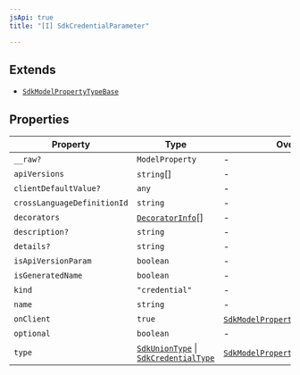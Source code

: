 ```yaml
---
jsApi: true
title: "[I] SdkCredentialParameter"

---
```

## Extends

- [`SdkModelPropertyTypeBase`](SdkModelPropertyTypeBase.md)

## Properties

| Property | Type | Overrides | Inherited from |
| ------ | ------ | ------ | ------ |
| `__raw?` | `ModelProperty` | - | [`SdkModelPropertyTypeBase`](SdkModelPropertyTypeBase.md).`__raw` |
| `apiVersions` | `string`[] | - | [`SdkModelPropertyTypeBase`](SdkModelPropertyTypeBase.md).`apiVersions` |
| `clientDefaultValue?` | `any` | - | [`SdkModelPropertyTypeBase`](SdkModelPropertyTypeBase.md).`clientDefaultValue` |
| `crossLanguageDefinitionId` | `string` | - | [`SdkModelPropertyTypeBase`](SdkModelPropertyTypeBase.md).`crossLanguageDefinitionId` |
| `decorators` | [`DecoratorInfo`](DecoratorInfo.md)[] | - | [`SdkModelPropertyTypeBase`](SdkModelPropertyTypeBase.md).`decorators` |
| `description?` | `string` | - | [`SdkModelPropertyTypeBase`](SdkModelPropertyTypeBase.md).`description` |
| `details?` | `string` | - | [`SdkModelPropertyTypeBase`](SdkModelPropertyTypeBase.md).`details` |
| `isApiVersionParam` | `boolean` | - | [`SdkModelPropertyTypeBase`](SdkModelPropertyTypeBase.md).`isApiVersionParam` |
| `isGeneratedName` | `boolean` | - | [`SdkModelPropertyTypeBase`](SdkModelPropertyTypeBase.md).`isGeneratedName` |
| `kind` | `"credential"` | - | - |
| `name` | `string` | - | [`SdkModelPropertyTypeBase`](SdkModelPropertyTypeBase.md).`name` |
| `onClient` | `true` | [`SdkModelPropertyTypeBase`](SdkModelPropertyTypeBase.md).`onClient` | - |
| `optional` | `boolean` | - | [`SdkModelPropertyTypeBase`](SdkModelPropertyTypeBase.md).`optional` |
| `type` | [`SdkUnionType`](SdkUnionType.md) \| [`SdkCredentialType`](SdkCredentialType.md) | [`SdkModelPropertyTypeBase`](SdkModelPropertyTypeBase.md).`type` | - |
